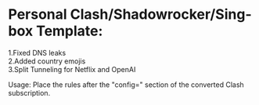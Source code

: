 # Personal Clash/Shadowrocker/Sing-box Template:

1.Fixed DNS leaks  
2.Added country emojis  
3.Split Tunneling for Netflix and OpenAI  

Usage: Place the rules after the "config=" section of the converted Clash subscription.
